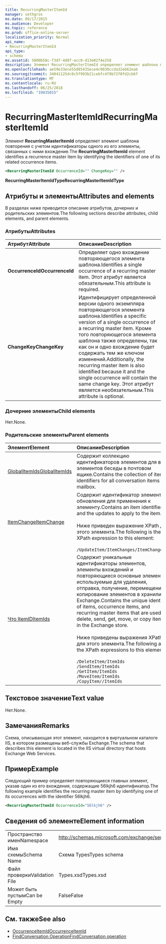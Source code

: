 ```yaml
---
title: RecurringMasterItemId
manager: sethgros
ms.date: 09/17/2015
ms.audience: Developer
ms.topic: reference
ms.prod: office-online-server
localization_priority: Normal
api_name:
- RecurringMasterItemId
api_type:
- schema
ms.assetid: 5800b58c-f3d7-4d8f-acc0-d13e02f4e258
description: Элемент RecurringMasterItemId определяет элемент шаблона повторения с учетом идентификаторы одного из его элементы, связанных с ними вхождение.
ms.openlocfilehash: ae59e33ece55d85435ece4c9030ccda32eb62eab
ms.sourcegitcommit: 34041125dc8c5f993b21cebfc4f8b72f0fd2cb6f
ms.translationtype: MT
ms.contentlocale: ru-RU
ms.lasthandoff: 06/25/2018
ms.locfileid: "19835015"
---
```

# <a name="recurringmasteritemid"></a><span data-ttu-id="f414d-103">RecurringMasterItemId</span><span class="sxs-lookup"><span data-stu-id="f414d-103">RecurringMasterItemId</span></span>

<span data-ttu-id="f414d-104">Элемент **RecurringMasterItemId** определяет элемент шаблона повторения с учетом идентификаторы одного из его элементы, связанных с ними вхождение.</span><span class="sxs-lookup"><span data-stu-id="f414d-104">The **RecurringMasterItemId** element identifies a recurrence master item by identifying the identifiers of one of its related occurrence items.</span></span> 
  
```XML
<RecurringMasterItemId OccurrenceId="" ChangeKey="" />
```

 <span data-ttu-id="f414d-105">**RecurringMasterItemIdType**</span><span class="sxs-lookup"><span data-stu-id="f414d-105">**RecurringMasterItemIdType**</span></span>
## <a name="attributes-and-elements"></a><span data-ttu-id="f414d-106">Атрибуты и элементы</span><span class="sxs-lookup"><span data-stu-id="f414d-106">Attributes and elements</span></span>

<span data-ttu-id="f414d-107">В разделах ниже приводится описание атрибутов, дочерних и родительских элементов.</span><span class="sxs-lookup"><span data-stu-id="f414d-107">The following sections describe attributes, child elements, and parent elements.</span></span>
  
### <a name="attributes"></a><span data-ttu-id="f414d-108">Атрибуты</span><span class="sxs-lookup"><span data-stu-id="f414d-108">Attributes</span></span>

|<span data-ttu-id="f414d-109">**Атрибут**</span><span class="sxs-lookup"><span data-stu-id="f414d-109">**Attribute**</span></span>|<span data-ttu-id="f414d-110">**Описание**</span><span class="sxs-lookup"><span data-stu-id="f414d-110">**Description**</span></span>|
|:-----|:-----|
|<span data-ttu-id="f414d-111">**OccurrenceId**</span><span class="sxs-lookup"><span data-stu-id="f414d-111">**OccurrenceId**</span></span> <br/> |<span data-ttu-id="f414d-112">Определяет одно вхождение повторяющегося элемента шаблона.</span><span class="sxs-lookup"><span data-stu-id="f414d-112">Identifies a single occurrence of a recurring master item.</span></span> <span data-ttu-id="f414d-113">Этот атрибут является обязательным.</span><span class="sxs-lookup"><span data-stu-id="f414d-113">This attribute is required.</span></span>  <br/> |
|<span data-ttu-id="f414d-114">**ChangeKey**</span><span class="sxs-lookup"><span data-stu-id="f414d-114">**ChangeKey**</span></span> <br/> |<span data-ttu-id="f414d-115">Идентифицирует определенной версии одного экземпляра повторяющегося элемента шаблона.</span><span class="sxs-lookup"><span data-stu-id="f414d-115">Identifies a specific version of a single occurrence of a recurring master item.</span></span> <span data-ttu-id="f414d-116">Кроме того повторяющегося элемента шаблона также определены, так как он и одно вхождение будет содержать тем же ключом изменений.</span><span class="sxs-lookup"><span data-stu-id="f414d-116">Additionally, the recurring master item is also identified because it and the single occurrence will contain the same change key.</span></span> <span data-ttu-id="f414d-117">Этот атрибут является необязательным.</span><span class="sxs-lookup"><span data-stu-id="f414d-117">This attribute is optional.</span></span>  <br/> |
   
### <a name="child-elements"></a><span data-ttu-id="f414d-118">Дочерние элементы</span><span class="sxs-lookup"><span data-stu-id="f414d-118">Child elements</span></span>

<span data-ttu-id="f414d-119">Нет.</span><span class="sxs-lookup"><span data-stu-id="f414d-119">None.</span></span>
  
### <a name="parent-elements"></a><span data-ttu-id="f414d-120">Родительские элементы</span><span class="sxs-lookup"><span data-stu-id="f414d-120">Parent elements</span></span>

|<span data-ttu-id="f414d-121">**Элемент**</span><span class="sxs-lookup"><span data-stu-id="f414d-121">**Element**</span></span>|<span data-ttu-id="f414d-122">**Описание**</span><span class="sxs-lookup"><span data-stu-id="f414d-122">**Description**</span></span>|
|:-----|:-----|
|[<span data-ttu-id="f414d-123">GlobalItemIds</span><span class="sxs-lookup"><span data-stu-id="f414d-123">GlobalItemIds</span></span>](globalitemids.md) <br/> |<span data-ttu-id="f414d-124">Содержит коллекцию идентификаторов элементов для всех элементов беседы в почтовом ящике.</span><span class="sxs-lookup"><span data-stu-id="f414d-124">Contains the collection of item identifiers for all conversation items in a mailbox.</span></span>  <br/> |
|[<span data-ttu-id="f414d-125">ItemChange</span><span class="sxs-lookup"><span data-stu-id="f414d-125">ItemChange</span></span>](itemchange.md) <br/> |<span data-ttu-id="f414d-126">Содержит идентификатор элемента и обновления для применения к элементу.</span><span class="sxs-lookup"><span data-stu-id="f414d-126">Contains an item identifier and the updates to apply to the item.</span></span> <br/> <br/> <span data-ttu-id="f414d-127">Ниже приведен выражение XPath для этого элемента.</span><span class="sxs-lookup"><span data-stu-id="f414d-127">The following is the XPath expression to this element:</span></span> <br/> <br/>  `/UpdateItem/ItemChanges/ItemChange[i]` <br/> |
|[<span data-ttu-id="f414d-128">Что ItemID</span><span class="sxs-lookup"><span data-stu-id="f414d-128">ItemIds</span></span>](itemids.md) <br/> | <span data-ttu-id="f414d-129">Содержит уникальные идентификаторы элементов, элементы вхождений и повторяющиеся основные элементы, используемые для удаления, отправка, получение, перемещение и копирование элементов в хранилище Exchange.</span><span class="sxs-lookup"><span data-stu-id="f414d-129">Contains the unique identities of items, occurrence items, and recurring master items that are used to delete, send, get, move, or copy items in the Exchange store.</span></span> <br/> <br/>  <span data-ttu-id="f414d-130">Ниже приведены выражения XPath для этого элемента.</span><span class="sxs-lookup"><span data-stu-id="f414d-130">The following are the XPath expressions to this element:</span></span>  <br/><br/>  `/DeleteItem/ItemIds` <br/>  `/SendItem/ItemIds` <br/>  `/GetItem/ItemIds` <br/>  `/MoveItem/ItemIds` <br/>  `/CopyItem//ItemIds` <br/> |
   
## <a name="text-value"></a><span data-ttu-id="f414d-131">Текстовое значение</span><span class="sxs-lookup"><span data-stu-id="f414d-131">Text value</span></span>

<span data-ttu-id="f414d-132">Нет.</span><span class="sxs-lookup"><span data-stu-id="f414d-132">None.</span></span>
  
## <a name="remarks"></a><span data-ttu-id="f414d-133">Замечания</span><span class="sxs-lookup"><span data-stu-id="f414d-133">Remarks</span></span>

<span data-ttu-id="f414d-134">Схема, описывающая этот элемент, находится в виртуальном каталоге IIS, в котором размещены веб-службы Exchange.</span><span class="sxs-lookup"><span data-stu-id="f414d-134">The schema that describes this element is located in the IIS virtual directory that hosts Exchange Web Services.</span></span>
  
## <a name="example"></a><span data-ttu-id="f414d-135">Пример</span><span class="sxs-lookup"><span data-stu-id="f414d-135">Example</span></span>

<span data-ttu-id="f414d-136">Следующий пример определяет повторяющиеся главных элемент, указав один из его вхождения, содержащие 56lkjh6 идентификатор.</span><span class="sxs-lookup"><span data-stu-id="f414d-136">The following example identifies the recurring master item by identifying one of its occurrences with the identifier 56lkjh6.</span></span>
  
```XML
<RecurringMasterItemId OccurrenceId="56lkjh6" />
```

## <a name="element-information"></a><span data-ttu-id="f414d-137">Сведения об элементе</span><span class="sxs-lookup"><span data-stu-id="f414d-137">Element information</span></span>

|||
|:-----|:-----|
|<span data-ttu-id="f414d-138">Пространство имен</span><span class="sxs-lookup"><span data-stu-id="f414d-138">Namespace</span></span>  <br/> |http://schemas.microsoft.com/exchange/services/2006/types  <br/> |
|<span data-ttu-id="f414d-139">Имя схемы</span><span class="sxs-lookup"><span data-stu-id="f414d-139">Schema Name</span></span>  <br/> |<span data-ttu-id="f414d-140">Схема Types</span><span class="sxs-lookup"><span data-stu-id="f414d-140">Types schema</span></span>  <br/> |
|<span data-ttu-id="f414d-141">Файл проверки</span><span class="sxs-lookup"><span data-stu-id="f414d-141">Validation File</span></span>  <br/> |<span data-ttu-id="f414d-142">Types.xsd</span><span class="sxs-lookup"><span data-stu-id="f414d-142">Types.xsd</span></span>  <br/> |
|<span data-ttu-id="f414d-143">Может быть пустым</span><span class="sxs-lookup"><span data-stu-id="f414d-143">Can be Empty</span></span>  <br/> |<span data-ttu-id="f414d-144">False</span><span class="sxs-lookup"><span data-stu-id="f414d-144">False</span></span>  <br/> |
   
## <a name="see-also"></a><span data-ttu-id="f414d-145">См. также</span><span class="sxs-lookup"><span data-stu-id="f414d-145">See also</span></span>

- [<span data-ttu-id="f414d-146">OccurrenceItemId</span><span class="sxs-lookup"><span data-stu-id="f414d-146">OccurrenceItemId</span></span>](occurrenceitemid.md)
- [<span data-ttu-id="f414d-147">FindConversation Operation</span><span class="sxs-lookup"><span data-stu-id="f414d-147">FindConversation operation</span></span>](findconversation-operation.md)

